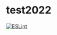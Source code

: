 # test2022

[![ESLint](https://github.com/kswon-arch/test2022/actions/workflows/eslint.yml/badge.svg)](https://github.com/kswon-arch/test2022/actions/workflows/eslint.yml)
